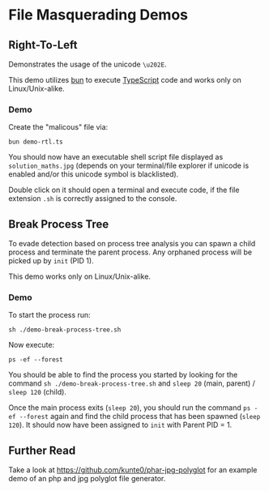 # File Masquerading Demos

## Right-To-Left

Demonstrates the usage of the unicode `\u202E`.

This demo utilizes [bun](https://bun.sh/) to execute [TypeScript](https://www.typescriptlang.org/) code and works only on Linux/Unix-alike.

### Demo

Create the "malicous" file via:

```shell
bun demo-rtl.ts
```

You should now have an executable shell script file displayed as `solution_maths.jpg` (depends on your terminal/file explorer if unicode is enabled and/or this unicode symbol is blacklisted).

Double click on it should open a terminal and execute code, if the file extension `.sh` is correctly assigned to the console.

## Break Process Tree

To evade detection based on process tree analysis you can spawn a child process and terminate the parent process.
Any orphaned process will be picked up by `init` (PID 1).

This demo works only on Linux/Unix-alike.

### Demo

To start the process run:

```shell
sh ./demo-break-process-tree.sh
```

Now execute:

```shell
ps -ef --forest
```

You should be able to find the process you started by looking for the command `sh ./demo-break-process-tree.sh` and `sleep 20` (main, parent) / `sleep 120` (child).

Once the main process exits (`sleep 20`), you should run the command `ps -ef --forest` again and find the child process that has been spawned (`sleep 120`).
It should now have been assigned to `init` with Parent PID = 1.

## Further Read

Take a look at https://github.com/kunte0/phar-jpg-polyglot for an example demo of an php and jpg polyglot file generator.
